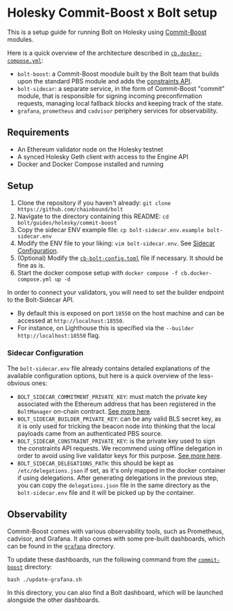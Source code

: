 # Holesky Commit-Boost x Bolt setup

This is a setup guide for running Bolt on Holesky using [Commit-Boost](https://commit-boost.github.io/commit-boost-client/) modules.

Here is a quick overview of the architecture described in [`cb.docker-compose.yml`](./cb.docker-compose.yml):

- `bolt-boost`: a Commit-Boost moodule built by the Bolt team that builds upon the standard PBS module and adds
  the [constraints API](https://docs.boltprotocol.xyz/technical-docs/api/builder).
- `bolt-sidecar`: a separate service, in the form of Commit-Boost "commit" module, that is responsible for
  signing incoming preconfirmation requests, managing local fallback blocks and keeping track of the state.
- `grafana`, `prometheus` and `cadvisor` periphery services for observability.

## Requirements

- An Ethereum validator node on the Holesky testnet
- A synced Holesky Geth client with access to the Engine API
- Docker and Docker Compose installed and running

## Setup

1. Clone the repository if you haven't already: `git clone https://github.com/chainbound/bolt`
2. Navigate to the directory containing this README: `cd bolt/guides/holesky/commit-boost`
3. Copy the sidecar ENV example file: `cp bolt-sidecar.env.example bolt-sidecar.env`
4. Modify the ENV file to your liking: `vim bolt-sidecar.env`. See [Sidecar Configuration](#sidecar-configuration).
5. (Optional) Modify the [`cb-bolt-config.toml`](./cb-bolt-config.toml) file if necessary. It should be fine as is.
6. Start the docker compose setup with `docker compose -f cb.docker-compose.yml up -d`

In order to connect your validators, you will need to set the builder endpoint to the Bolt-Sidecar API.

- By default this is exposed on port `18550` on the host machine and can be accessed at `http://localhost:18550`.
- For instance, on Lighthouse this is specified via the `--builder http://localhost:18550` flag.

### Sidecar Configuration

The `bolt-sidecar.env` file already contains detailed explanations of the available configuration options,
but here is a quick overview of the less-obvious ones:

- `BOLT_SIDECAR_COMMITMENT_PRIVATE_KEY`: must match the private key associated with the Ethereum address that
  has been registered in the `BoltManager` on-chain contract. [See more here](../README.md#on-chain-registration).
- `BOLT_SIDECAR_BUILDER_PRIVATE_KEY`: can be any valid BLS secret key, as it is only used for tricking the beacon node
  into thinking that the local payloads came from an authenticated PBS source.
- `BOLT_SIDECAR_CONSTRAINT_PRIVATE_KEY`: is the private key used to sign the constraints API requests. We recommend using
  offline delegation in order to avoid using live validator keys for this purpose. [See more here](../README.md#delegations-and-signing-options-for-native-and-docker-compose-mode).
- `BOLT_SIDECAR_DELEGATIONS_PATH`: this should be kept as `/etc/delegations.json` if set, as it's only mapped in the docker
  container if using delegations. After generating delegations in the previous step, you can copy the `delegations.json` file
  in the same directory as the `bolt-sidecar.env` file and it will be picked up by the container.

## Observability

Commit-Boost comes with various observability tools, such as Prometheus, cadvisor, and Grafana.
It also comes with some pre-built dashboards, which can be found in the [`grafana`](./grafana/) directory.

To update these dashboards, run the following command from the [`commit-boost`](.) directory:

```shell
bash ./update-grafana.sh
```

In this directory, you can also find a Bolt dashboard, which will be launched alongside the other dashboards.
